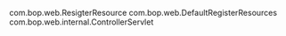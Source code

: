 com.bop.web.ResigterResource
com.bop.web.DefaultRegisterResources
com.bop.web.internal.ControllerServlet
